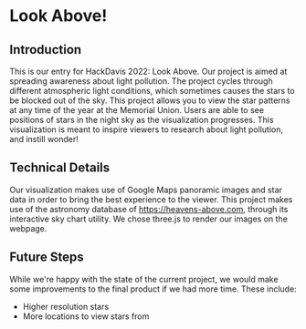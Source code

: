 # Look Above!

## Introduction

This is our entry for HackDavis 2022: Look Above. Our project is aimed at spreading awareness about light pollution. The project cycles through different atmospheric light conditions, which sometimes causes the stars to be blocked out of the sky.  This project allows you to view the star patterns at any time of the year at the Memorial Union. Users are able to see positions of stars in the night sky as the visualization progresses. This visualization is meant to inspire viewers to research about light pollution, and instill wonder!

## Technical Details

Our visualization makes use of Google Maps panoramic images and star data in order to bring the best experience to the viewer. This project makes use of the astronomy database of https://heavens-above.com, through its interactive sky chart utility. We chose three.js to render our images on the webpage.

## Future Steps

While we're happy with the state of the current project, we would make some improvements to the final product if we had more time. These include:
- Higher resolution stars
- More locations to view stars from
